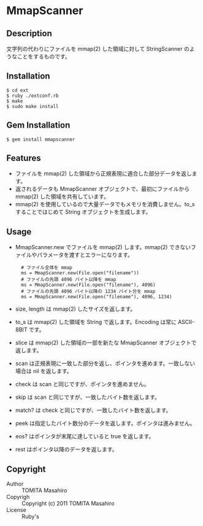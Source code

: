 MmapScanner
===========

Description
-----------

文字列の代わりにファイルを mmap(2) した領域に対して StringScanner のようなことをするものです。

Installation
------------

    $ cd ext
    $ ruby ./extconf.rb
    $ make
    $ sudo make install

Gem Installation
----------------

    $ gem install mmapscanner

Features
--------

* ファイルを mmap(2) した領域から正規表現に適合した部分データを返します。
* 返されるデータも MmapScanner オブジェクトで、最初にファイルから mmap(2) した領域を共有しています。
* mmap(2) を使用しているので大量データでもメモリを消費しません。to_s することではじめて String オブジェクトを生成します。

Usage
-----

* MmapScanner.new でファイルを mmap(2) します。mmap(2) できないファイルやパラメータを渡すとエラーになります。

        # ファイル全体を mmap
        ms = MmapScanner.new(File.open("filename"))
        # ファイルの先頭 4096 バイト以降を mmap
        ms = MmapScanner.new(File.open("filename"), 4096)
        # ファイルの先頭 4096 バイト以降の 1234 バイト分を mmap
        ms = MmapScanner.new(File.open("filename"), 4096, 1234)

* size, length は mmap(2) したサイズを返します。
* to_s は mmap(2) した領域を String で返します。Encoding は常に ASCII-8BIT です。
* slice は mmap(2) した領域の一部を新たな MmapScanner オブジェクトで返します。
* scan は正規表現に一致した部分を返し、ポインタを進めます。一致しない場合は nil を返します。
* check は scan と同じですが、ポインタを進めません。
* skip は scan と同じですが、一致したバイト数を返します。
* match? は check と同じですが、一致したバイト数を返します。
* peek は指定したバイト数分のデータを返します。ポインタは進みません。
* eos? はポインタが末尾に達していると true を返します。
* rest はポインタ以降のデータを返します。

Copyright
---------

<dl>
<dt>Author<dd>TOMITA Masahiro <tommy@tmtm.org>
<dt>Copyrigh<dd>Copyright (c) 2011 TOMITA Masahiro
<dt>License<dd>Ruby's
</dl>

